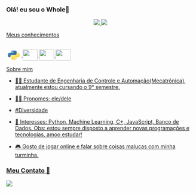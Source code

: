 ### Olá! eu sou o Whole👋

<div align="center">
  <a href="https://github.com/WholeNunes">
  <img height="180em" src="https://github-readme-stats.vercel.app/api?username=WholeNunes&show_icons=true&theme=dracula&include_all_commits=true&count_private=true"/>
  <img height="180em" src="https://github-readme-stats.vercel.app/api/top-langs/?username=WholeNunes&layout=compact&langs_count=7&theme=dracula"/>
</div>

Meus conhecimentos
<div style="display: inline_block"><br>
  
  <img align="center" alt="WholeNunes-Python" height="30" width="40" src="https://raw.githubusercontent.com/devicons/devicon/master/icons/python/python-original.svg">
  <img align="center" height="30" width="40" src="https://cdn.jsdelivr.net/gh/devicons/devicon/icons/csharp/csharp-original.svg" />
  <img align="center" height="30" width="40" src="https://cdn.jsdelivr.net/gh/devicons/devicon/icons/javascript/javascript-original.svg" />
  <img align="center" height="30" width="40" src="https://cdn.jsdelivr.net/gh/devicons/devicon/icons/git/git-plain.svg" />
  
</div>

  
Sobre mim

- 👨‍🎓 Estudante de Engenharia de Controle e Automação(Mecatrônica), atualmente estou cursando o 9° semestre.
  
- 🏳️‍🌈 Pronomes: ele/dele 
- #Diversidade

- 🎯 Interesses: Python, Machine Learning, C+, JavaScript, Banco de Dados.
  Obs: estou sempre disposto a aprender novas programações e tecnologias, amoo estudar!

- 🎮 Gosto de jogar online e falar sobre coisas malucas com minha turminha. 

### Meu Contato 📱

  <div> 
      <a href="https://www.linkedin.com/in/wholenunescabral" target="_blank"><img src="https://img.shields.io/badge/-LinkedIn-%230077B5?style=for-the-badge&logo=linkedin&logoColor=white" target="_blank"></a> 
  </div>
  
